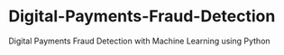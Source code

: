# Digital-Payments-Fraud-Detection
Digital Payments Fraud Detection with Machine Learning using Python

